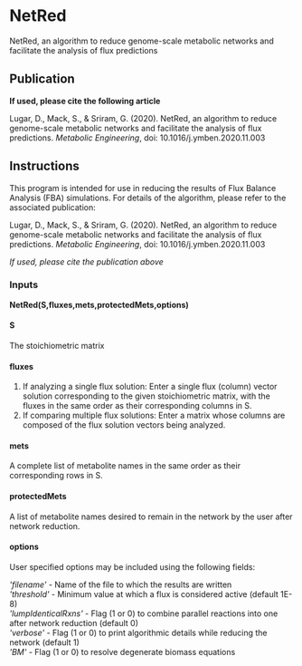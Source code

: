 # NetRed
NetRed, an algorithm to reduce genome-scale metabolic networks and facilitate the analysis of flux predictions

## Publication

**If used, please cite the following article**

Lugar, D., Mack, S., & Sriram, G. (2020). NetRed, an algorithm to reduce genome-scale metabolic networks and facilitate the analysis of flux predictions. *Metabolic Engineering*, doi: 10.1016/j.ymben.2020.11.003


## Instructions

This program is intended for use in reducing the results of Flux Balance Analysis (FBA) simulations. For details of the algorithm, please refer to the associated publication:

Lugar, D., Mack, S., & Sriram, G. (2020). NetRed, an algorithm to reduce genome-scale metabolic networks and facilitate the analysis of flux predictions. *Metabolic Engineering*, doi: 10.1016/j.ymben.2020.11.003

*If used, please cite the publication above*

### Inputs 

**NetRed(S,fluxes,mets,protectedMets,options)**  

#### S
The stoichiometric matrix  
  
#### fluxes
1. If analyzing a single flux solution: Enter a single flux (column) vector solution corresponding to the given stoichiometric matrix, with the fluxes in the same order as their corresponding columns in S.  
2. If comparing multiple flux solutions: Enter a matrix whose columns are composed of the flux solution vectors being analyzed.  
               
#### mets
A complete list of metabolite names in the same order as their corresponding rows in S.  

#### protectedMets
A list of metabolite names desired to remain in the network by the user after network reduction.  

#### options
User specified options may be included using the following fields:  

*'filename'* - Name of the file to which the results are written  
*'threshold'* - Minimum value at which a flux is considered active (default 1E-8)  
*'lumpIdenticalRxns'* - Flag (1 or 0) to combine parallel reactions into one after network reduction (default 0)  
*'verbose'* - Flag (1 or 0) to print algorithmic details while reducing the network (default 1)  
*'BM'* - Flag (1 or 0) to resolve degenerate biomass equations  
         
